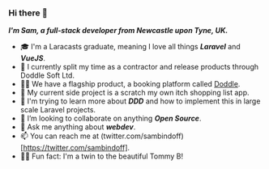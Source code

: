 ### Hi there 👋

***I'm Sam, a full-stack developer from Newcastle upon Tyne, UK.***

- 🎓 I'm a Laracasts graduate, meaning I love all things ***Laravel*** and ***VueJS***.
- 🏢 I currently split my time as a contractor and release products through Doddle Soft Ltd.
- 🏳️‍🌈 We have a flagship product, a booking platform called [Doddle](https://www.whatadoddle.co.uk).
- 🔨 My current side project is a scratch my own itch shopping list app.
- 🌱 I'm trying to learn more about ***DDD*** and how to implement this in large scale Laravel projects.
- 👯 I’m looking to collaborate on anything ***Open Source***.
- 💬 Ask me anything about ***webdev***.
- 📫 You can reach me at (twitter.com/sambindoff)[https://twitter.com/sambindoff].
- 👬🏻 Fun fact: I'm a twin to the beautiful Tommy B!
